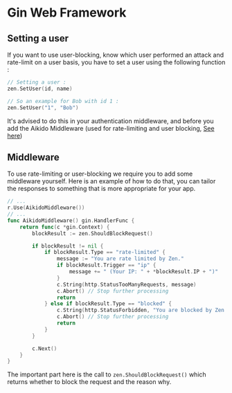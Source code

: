 # Gin Web Framework

## Setting a user
If you want to use user-blocking, know which user performed an attack and rate-limit on a user basis, you have to set  a user using the following function : 
```go
// Setting a user : 
zen.SetUser(id, name)

// So an example for Bob with id 1 :
zen.SetUser("1", "Bob")
```
It's advised to do this in your authentication middleware, and before you add the Aikido Middleware (used for rate-limiting and user blocking, [See here](#middleware))

## Middleware
To use rate-limiting or user-blocking we require you to add some middleware yourself.
Here is an example of how to do that, you can tailor the responses to something that is more appropriate for your app.
```go
// ...
r.Use(AikidoMiddleware())
// ... 
func AikidoMiddleware() gin.HandlerFunc {
	return func(c *gin.Context) {
		blockResult := zen.ShouldBlockRequest()

		if blockResult != nil {
			if blockResult.Type == "rate-limited" {
				message := "You are rate limited by Zen."
				if blockResult.Trigger == "ip" {
					message += " (Your IP: " + *blockResult.IP + ")"
				}
				c.String(http.StatusTooManyRequests, message)
				c.Abort() // Stop further processing
				return
			} else if blockResult.Type == "blocked" {
				c.String(http.StatusForbidden, "You are blocked by Zen.")
				c.Abort() // Stop further processing
				return
			}
		}

		c.Next()
	}
}
```
The important part here is the call to `zen.ShouldBlockRequest()` which returns whether to block the request and the reason why.
